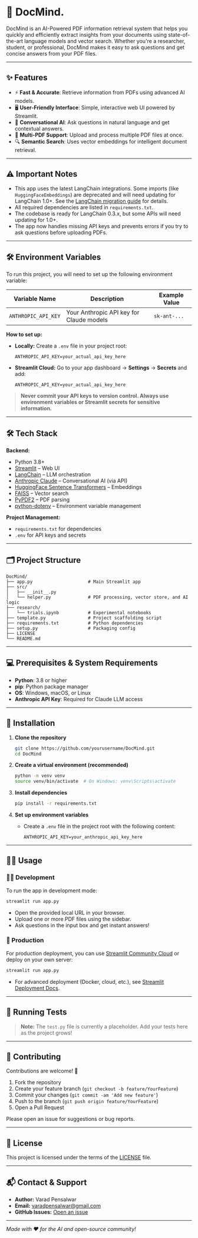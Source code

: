 # 📄 DocMind.

DocMind is an AI-Powered PDF information retrieval system that helps you quickly and efficiently extract insights from your documents using state-of-the-art language models and vector search. Whether you're a researcher, student, or professional, DocMind makes it easy to ask questions and get concise answers from your PDF files.

---

## ✨ Features

- ⚡ **Fast & Accurate**: Retrieve information from PDFs using advanced AI models.
- 🖥️ **User-Friendly Interface**: Simple, interactive web UI powered by Streamlit.
- 🤖 **Conversational AI**: Ask questions in natural language and get contextual answers.
- 📄 **Multi-PDF Support**: Upload and process multiple PDF files at once.
- 🔍 **Semantic Search**: Uses vector embeddings for intelligent document retrieval.

---

## ⚠️ Important Notes

- This app uses the latest LangChain integrations. Some imports (like `HuggingFaceEmbeddings`) are deprecated and will need updating for LangChain 1.0+. See the [LangChain migration guide](https://python.langchain.com/docs/versions/migrating_memory/) for details.
- All required dependencies are listed in `requirements.txt`.
- The codebase is ready for LangChain 0.3.x, but some APIs will need updating for 1.0+.
- The app now handles missing API keys and prevents errors if you try to ask questions before uploading PDFs.

---

## 🛠️ Environment Variables

To run this project, you will need to set up the following environment variable:

| Variable Name         | Description                                 | Example Value                |
|----------------------|---------------------------------------------|------------------------------|
| `ANTHROPIC_API_KEY`  | Your Anthropic API key for Claude models    | `sk-ant-...`                 |

**How to set up:**

- **Locally:** Create a `.env` file in your project root:
  ```env
  ANTHROPIC_API_KEY=your_actual_api_key_here
  ```
- **Streamlit Cloud:** Go to your app dashboard → **Settings** → **Secrets** and add:
  ```env
  ANTHROPIC_API_KEY=your_actual_api_key_here
  ```

> **Never commit your API keys to version control. Always use environment variables or Streamlit secrets for sensitive information.**

---

## 🛠️ Tech Stack

**Backend:**
- Python 3.8+
- [Streamlit](https://streamlit.io/) – Web UI
- [LangChain](https://python.langchain.com/) – LLM orchestration
- [Anthropic Claude](https://www.anthropic.com/) – Conversational AI (via API)
- [HuggingFace Sentence Transformers](https://www.sbert.net/) – Embeddings
- [FAISS](https://github.com/facebookresearch/faiss) – Vector search
- [PyPDF2](https://pypdf2.readthedocs.io/) – PDF parsing
- [python-dotenv](https://pypi.org/project/python-dotenv/) – Environment variable management

**Project Management:**
- `requirements.txt` for dependencies
- `.env` for API keys and secrets

---

## 🗂️ Project Structure

```plaintext
DocMind/
├── app.py                     # Main Streamlit app
├── src/
│   ├── __init__.py
│   └── helper.py              # PDF processing, vector store, and AI logic
├── research/
│   └── trials.ipynb           # Experimental notebooks
├── template.py                # Project scaffolding script
├── requirements.txt           # Python dependencies
├── setup.py                   # Packaging config
├── LICENSE
└── README.md
```

---

## 💻 Prerequisites & System Requirements

- **Python**: 3.8 or higher
- **pip**: Python package manager
- **OS**: Windows, macOS, or Linux
- **Anthropic API Key**: Required for Claude LLM access

---

## 🚀 Installation

1. **Clone the repository**
   ```bash
   git clone https://github.com/yourusername/DocMind.git
   cd DocMind
   ```

2. **Create a virtual environment (recommended)**
   ```bash
   python -m venv venv
   source venv/bin/activate  # On Windows: venv\Scripts\activate
   ```

3. **Install dependencies**
   ```bash
   pip install -r requirements.txt
   ```

4. **Set up environment variables**
   - Create a `.env` file in the project root with the following content:
     ```env
     ANTHROPIC_API_KEY=your_anthropic_api_key_here
     ```

---

## 🏃‍♂️ Usage

### 🧑‍💻 Development

To run the app in development mode:

```bash
streamlit run app.py
```

- Open the provided local URL in your browser.
- Upload one or more PDF files using the sidebar.
- Ask questions in the input box and get instant answers!

### 🚢 Production

For production deployment, you can use [Streamlit Community Cloud](https://streamlit.io/cloud) or deploy on your own server:

```bash
streamlit run app.py
```

- For advanced deployment (Docker, cloud, etc.), see [Streamlit Deployment Docs](https://docs.streamlit.io/streamlit-community-cloud/deploy-your-app).

---

## 🧪 Running Tests

> **Note:** The `test.py` file is currently a placeholder. Add your tests here as the project grows!

---

## 🤝 Contributing

Contributions are welcome! 🎉

1. Fork the repository
2. Create your feature branch (`git checkout -b feature/YourFeature`)
3. Commit your changes (`git commit -am 'Add new feature'`)
4. Push to the branch (`git push origin feature/YourFeature`)
5. Open a Pull Request

Please open an issue for suggestions or bug reports.

---

## 📄 License

This project is licensed under the terms of the [LICENSE](LICENSE) file.

---

## 📬 Contact & Support

- **Author:** Varad Pensalwar
- **Email:** varadpensalwar@gmail.com
- **GitHub Issues:** [Open an issue](https://github.com/yourusername/DocMind/issues)

---

*Made with ❤️ for the AI and open-source community!*
